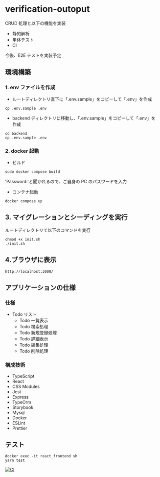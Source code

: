 # verification-outoput

CRUD 処理と以下の機能を実装

- 静的解析
- 単体テスト
- CI

今後、E2E テストを実装予定

## 環境構築

### 1. env ファイルを作成

- ルートディレクトリ直下に「.env.sample」をコピーして「.env」を作成

```
cp .env.sample .env
```

- backend ディレクトリに移動し、「.env.sample」をコピーして「.env」を作成

```
cd backend
cp .env.sample .env
```

### 2. docker 起動

- ビルド

```
sudo docker compose build
```

'Password:'と聞かれるので、ご自身の PC のパスワードを入力

- コンテナ起動

```
docker compose up
```

## 3. マイグレーションとシーディングを実行

ルートディレクトリで以下のコマンドを実行

```
chmod +x init.sh
./init.sh
```

## 4.ブラウザに表示

```
http://localhost:3000/
```

## アプリケーションの仕様

### 仕様

- Todo リスト
  - Todo 一覧表示
  - Todo 検索処理
  - Todo 新規登録処理
  - Todo 詳細表示
  - Todo 編集処理
  - Todo 削除処理

### 構成技術

- TypeScript
- React
- CSS Modules
- Jest
- Express
- TypeOrm
- Storybook
- Mysql
- Docker
- ESLint
- Prettier

## テスト

```
docker exec -it react_frontend sh
yarn test
```

[![CI](https://github.com/akko-k/verification_output/actions/workflows/ci.yml/badge.svg)](https://github.com/akko-k/verification_output/actions/workflows/ci.yml)
